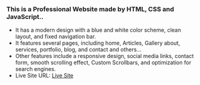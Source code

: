 ### This is a Professional Website made by HTML, CSS and JavaScript..
- It has a modern design with a blue and white color scheme, clean layout, and fixed navigation bar.
- It features several pages, including home, Articles, Gallery about, services, portfolio, blog, and contact and others...
- Other features include a responsive design, social media links, contact form, smooth scrolling effect, Custom Scrollbars, and optimization for search engines.
- Live Site URL: <a href="">Live Site</a>
